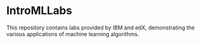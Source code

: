 # IntroMLLabs
This repository contains labs provided by IBM and edX, demonstrating the various applications of machine learning algorithms.  
